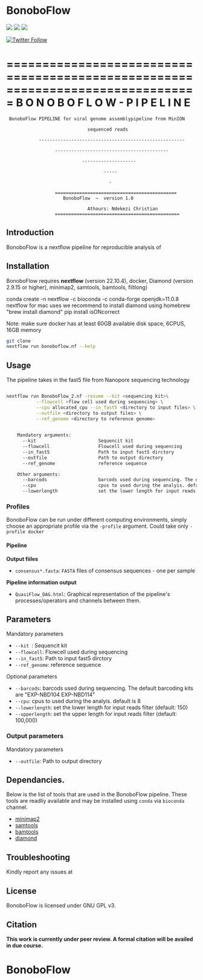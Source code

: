 #  BonoboFlow
[![](https://img.shields.io/badge/nextflow-22.10.4-yellowgreen)](https://www.nextflow.io)
[![](https://img.shields.io/badge/uses-docker-orange)](https://docs.docker.com/get-docker)
[![](https://img.shields.io/badge/License-GPLv3-blue.svg)](https://www.gnu.org/licenses/gpl-3.0)


[![Twitter Follow](https://img.shields.io/twitter/follow/ndekezi09.svg?style=social)](https://twitter.com/ndekezi09) 


===============================================================================
                      B O N O B O F L O W     - P I P E L I N E
===============================================================================

     BonoboFlow PIPELINE for viral genome assemblypipeline from MinION 
     
                                  sequenced reads

                ------------------------------------------------------

                      ------------------------------------------
                
                                --------------------
                
                                        -----
                            
                                          -

                      =============================================
                         BonoboFlow  ~  version 1.0

                                  Athours: Ndekezi Christian
                      ==============================================


## Introduction

BonoboFlow is a nextflow pipeline for reproducible analysis of 



## Installation

BonoboFlow requires **nextflow** (version 22.10.4), docker, Diamond (version  2.9.15 or higher), minimap2, samtools, bamtools, filtlong)

conda create -n nextflow -c bioconda -c conda-forge openjdk=11.0.8 nextflow
for mac uses we recommend to install diamond using homebrew "brew install diamond"
pip install isONcorrect


Note: make sure docker has at least 60GB available disk space, 6CPUS, 16GB memory


```bash
git clone 
nextflow run bonoboflow.nf --help
```

## Usage

The pipeline takes in the fast5 file from Nanopore sequencing technology 

```bash

nextflow run BonoboFlow_2.nf -resume --kit <sequencing kit>\
           --flowcell <flow cell used during sequencing> \
           --cpu allocated_cpu --in_fast5 <directory to input files> \
           --outfile <directory to output files> \
           --ref_genome <directory to reference genome>
    

    Mandatory arguments:
      --kit                       Sequencit kit 
      --flowcell                  Flowcell used during sequencing
      --in_fast5                  Path to input fast5 dirctory 
      --outfile                   Path to output directory
      --ref_genome                reference sequence

    Other arguments:
      --barcods                   barcods used during sequencing. The default barcoding kits are "EXP-NBD104 EXP-NBD114"
      --cpu                       cpus to used during the analyis. default is 8
      --lowerlength               set the lower length for input reads filter (default: 150)

```

### Profiles

BonoboFlow can be run under different computing environments, simply choose an appropriate profile via the `-profile` argument. Could take only `-profile docker`


#### Pipeline 


**Output fiiles**

* `consensus*.fasta`: `FASTA` files of consensus sequences - one per sample


**Pipeline information output**

* `QuasiFlow_DAG.html`: Graphical representation of the pipeline's processes/operators and channels between them.



## Parameters

Mandatory parameters

* `--kit `: Sequencit kit 
* `--flowcell`:              Flowcell used during sequencing
* `--in_fast5`:                Path to input fast5 dirctory 
* `--ref_genome`:                reference sequence


Optional parameters

* `--barcods`:        barcods used during sequencing. The default barcoding kits are "EXP-NBD104 EXP-NBD114"
* `--cpu`:                 cpus to used during the analyis. default is 8
* `--lowerlength`:               set the lower length for input reads filter (default: 150)
* `--upperlength`:             set the upper length for input reads filter (default: 100,000)


### Output parameters

Mandatory parameters

* `--outfile`:          Path to output directory

## Dependancies.

Below is the list of tools that are used in the BonoboFlow pipeline. These tools are readliy available and may be installed using `conda` via `bioconda` channel.

+ [minimap2](https://github.com/lh3/minimap2)
+ [samtools](https://github.com/samtools/samtools)
+ [bamtools](https://github.com/pezmaster31/bamtools)
+ [diamond](https://github.com/bbuchfink/diamond)




## Troubleshooting

Kindly report any issues at 

## License

BonoboFlow is licensed under GNU GPL v3.

## Citation

**This work is currently under peer review. A formal citation will be availed in due course.**

# BonoboFlow
